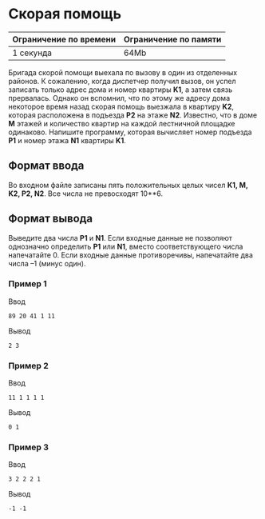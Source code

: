 # Скорая помощь

| Ограничение по времени |  Ограничение по памяти|
|--|--|
| 1 секунда | 64Mb |

Бригада скорой помощи выехала по вызову в один из отделенных районов. К сожалению, когда диспетчер получил вызов, он успел записать только адрес дома и номер квартиры **K1**, а затем связь прервалась. Однако он вспомнил, что по этому же адресу дома некоторое время назад скорая помощь выезжала в квартиру **K2**, которая расположена в подъезда **P2** на этаже **N2**. Известно, что в доме **M** этажей и количество квартир на каждой лестничной площадке одинаково. Напишите программу, которая вычисляет номер подъезда **P1** и номер этажа **N1** квартиры **K1**.

## Формат ввода

Во входном файле записаны пять положительных целых чисел **K1, M, K2, P2, N2**. Все числа не превосходят 10**6.

## Формат вывода

Выведите два числа **P1** и **N1**. Если входные данные не позволяют однозначно определить **P1** или **N1**, вместо соответствующего числа напечатайте 0. Если входные данные противоречивы, напечатайте два числа –1 (минус один).

### Пример 1

Ввод

    89 20 41 1 11

Вывод

    2 3

### Пример 2

Ввод

    11 1 1 1 1

Вывод

    0 1

### Пример 3

Ввод

    3 2 2 2 1

Вывод

    -1 -1
